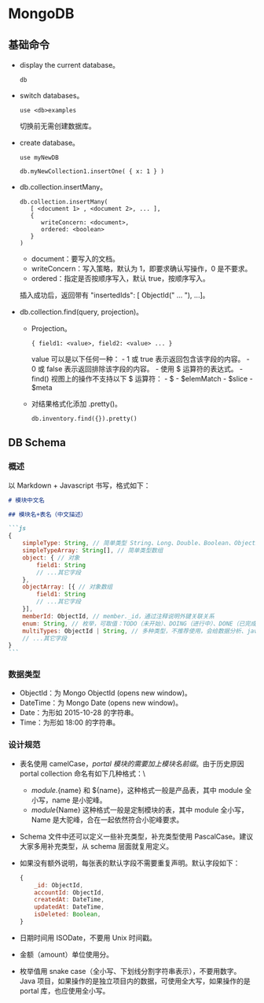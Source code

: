 # MongoDB

## 基础命令

- display the current database。

    ```MongoDB
    db
    ```

- switch databases。

    ```MongoDB
    use <db>examples
    ```

    切换前无需创建数据库。

- create database。

    ```MongoDB
    use myNewDB

    db.myNewCollection1.insertOne( { x: 1 } )
    ```

- db.collection.insertMany。

    ```MongoDB
    db.collection.insertMany(
       [ <document 1> , <document 2>, ... ],
       {
          writeConcern: <document>,
          ordered: <boolean>
       }
    )
    ```

    - document：要写入的文档。
    - writeConcern：写入策略，默认为 1，即要求确认写操作，0 是不要求。
    - ordered：指定是否按顺序写入，默认 true，按顺序写入。

    插入成功后，返回带有 "insertedIds": [ ObjectId(" ... "), ...]。

- db.collection.find(query, projection)。

    - Projection。

        ```MongoDB
        { field1: <value>, field2: <value> ... }
        ```

        value 可以是以下任何一种：
            - 1 或 true  表示返回包含该字段的内容。
            - 0 或 false 表示返回排除该字段的内容。
            - 使用 $ 运算符的表达式。
            - find() 视图上的操作不支持以下 $ 运算符：
                - $
                - $elemMatch
                - $slice
                - $meta

    - 对结果格式化添加 .pretty()。

        ```MongoDB
        db.inventory.find({}).pretty()
        ```

## DB Schema

### 概述

以 Markdown + Javascript 书写，格式如下：

````markdown
# 模块中文名

## 模块名+表名（中文描述）

```js
{
    simpleType: String, // 简单类型 String、Long、Double、Boolean、ObjectId、DateTime、Date、Time 等
    simpleTypeArray: String[], // 简单类型数组
    object: { // 对象
        field1: String
        // ...其它字段
    },
    objectArray: [{ // 对象数组
        field1: String
        // ...其它字段
    }],
    memberId: ObjectId, // member._id，通过注释说明外键关联关系
    enum: String, // 枚举，可取值：TODO（未开始）、DOING（进行中）、DONE（已完成）。枚举类型需要列举可取值范围
    multiTypes: ObjectId | String, // 多种类型，不推荐使用，会给数据分析、java、golang 带来不必要的麻烦。
    // ...其它字段
}
```

````

### 数据类型

- ObjectId：为 Mongo ObjectId (opens new window)。
- DateTime：为 Mongo Date (opens new window)。
- Date：为形如 2015-10-28 的字符串。
- Time：为形如 18:00 的字符串。

### 设计规范

- 表名使用 camelCase，*portal 模块的需要加上模块名前缀*。由于历史原因 portal collection 命名有如下几种格式：\
    - ${module}.${name} 和 ${name}，这种格式一般是产品表，其中 module 全小写，name 是小驼峰。
    - ${module}${Name} 这种格式一般是定制模块的表，其中 module 全小写，Name 是大驼峰，合在一起依然符合小驼峰要求。
- Schema 文件中还可以定义一些补充类型，补充类型使用 PascalCase。建议大家多用补充类型，从 schema 层面就复用定义。

- 如果没有额外说明，每张表的默认字段不需要重复声明。默认字段如下：

    ```js
    {
        _id: ObjectId,
        accountId: ObjectId,
        createdAt: DateTime,
        updatedAt: DateTime,
        isDeleted: Boolean,
    }
    ```

- 日期时间用 ISODate，不要用 Unix 时间戳。

- 金额（amount）单位使用分。

- 枚举值用 snake case（全小写、下划线分割字符串表示），不要用数字。Java 项目，如果操作的是独立项目内的数据，可使用全大写，如果操作的是 portal 库，也应使用全小写。
